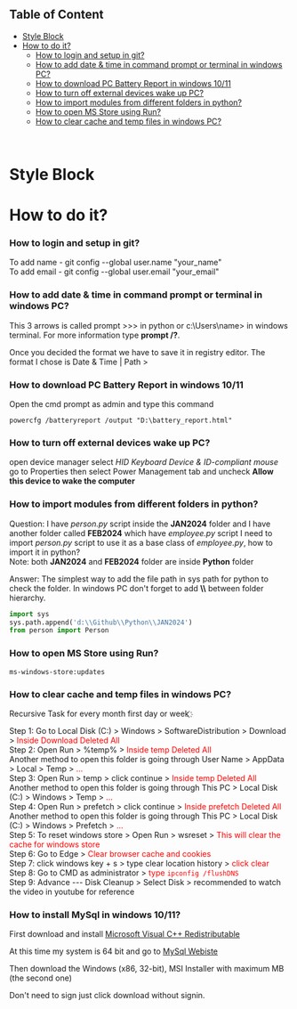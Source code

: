 ## Table of Content

- [Style Block](#style-block)
- [How to do it?](#how-to-do-it)
    - [How to login and setup in git?](#how-to-login-and-setup-in-git)
    - [How to add date \& time in command prompt or terminal in windows PC?](#how-to-add-date--time-in-command-prompt-or-terminal-in-windows-pc)
    - [How to download PC Battery Report in windows 10/11](#how-to-download-pc-battery-report-in-windows-1011)
    - [How to turn off external devices wake up PC?](#how-to-turn-off-external-devices-wake-up-pc)
    - [How to import modules from different folders in python?](#how-to-import-modules-from-different-folders-in-python)
    - [How to open MS Store using Run?](#how-to-open-ms-store-using-run)
    - [How to clear cache and temp files in windows PC?](#how-to-clear-cache-and-temp-files-in-windows-pc)

<br>

# Style Block

<style>
    red {color: Red}
    green {color: Green}
</style>

# How to do it?

### How to login and setup in git?

To add name - git config --global user.name "your_name" <br>
To add email - git config --global user.email "your_email"


### How to add date & time in command prompt or terminal in windows PC?

This 3 arrows is called prompt >>> in python or c:\Users\name> in windows terminal. For more information type **prompt /?**.

Once you decided the format we have to save it in registry editor. The format I chose is Date & Time | Path > 


### How to download PC Battery Report in windows 10/11

Open the cmd prompt as admin and type this command

```command line interface
powercfg /batteryreport /output "D:\battery_report.html"
```


### How to turn off external devices wake up PC? 

open device manager select _HID Keyboard Device & ID-compliant mouse_ go to Properties then select Power Management tab and uncheck **Allow this device to wake the computer**

### How to import modules from different folders in python?

Question: I have _person.py_ script inside the **JAN2024** folder and I have another folder called **FEB2024** which have _employee.py_ script I need to import _person.py_ script to use it as a base class of _employee.py_, how to import it in python?<br>
Note: both **JAN2024** and **FEB2024** folder are inside **Python** folder

Answer: The simplest way to add the file path in sys path for python to check the folder. In windows PC don't forget to add **\\\\** between folder hierarchy.

```python
import sys
sys.path.append('d:\\Github\\Python\\JAN2024')
from person import Person
```

### How to open MS Store using Run?

```command line interface
ms-windows-store:updates
```

### How to clear cache and temp files in windows PC?

Recursive Task for every month first day or week ҉

Step 1: Go to Local Disk (C:) > Windows > SoftwareDistribution > Download > <red>Inside Download Deleted All</red> <br>
Step 2: Open Run > %temp% > <red>Inside temp Deleted All</red> <br> Another method to open this folder is going through User Name > AppData > Local > Temp > <red>...</red> <br>
Step 3: Open Run > temp > click continue > <red>Inside temp Deleted All</red> <br> Another method to open this folder is going through This PC > Local Disk (C:) > Windows > Temp > <red>...</red> <br>
Step 4: Open Run > prefetch > click continue > <red>Inside prefetch Deleted All</red> <br> Another method to open this folder is going through This PC > Local Disk (C:) > Windows > Prefetch > <red>...</red>  <br>
Step 5: To reset windows store > Open Run > wsreset > <red>This will clear the cache for windows store</red> <br>
Step 6: Go to Edge > <red>Clear browser cache and cookies</red> <br>
Step 7: click windows key + s > type clear location history > <red>click clear</red> <br>
Step 8: Go to CMD as administrator > <red>type ```ipconfig /flushDNS```</red> <br>
Step 9: Advance --- Disk Cleanup > Select Disk > recommended to watch the video in youtube for reference

### How to install MySql in windows 10/11?

First download and install [Microsoft Visual C++ Redistributable](https://learn.microsoft.com/en-us/cpp/windows/latest-supported-vc-redist?view=msvc-170)

At this time my system is 64 bit and go to [MySql Webiste](https://dev.mysql.com/downloads/installer/)

Then download the Windows (x86, 32-bit), MSI Installer with maximum MB (the second one)

Don't need to sign just click download without signin.
